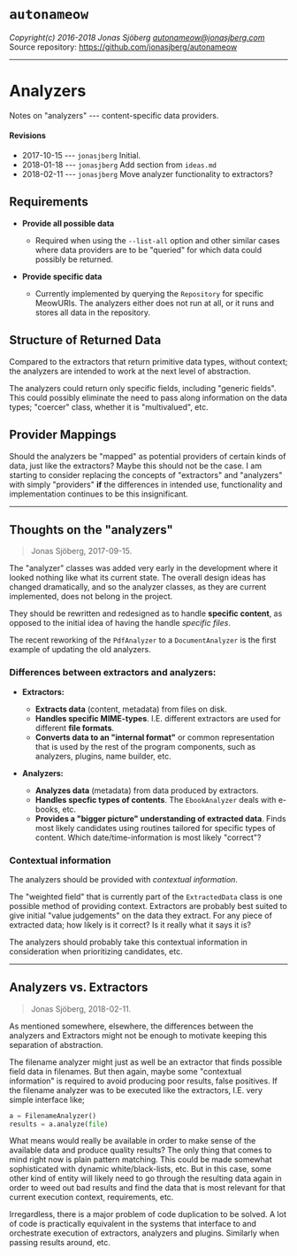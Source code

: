 `autonameow`
============
*Copyright(c) 2016-2018 Jonas Sjöberg <autonameow@jonasjberg.com>*  
Source repository: <https://github.com/jonasjberg/autonameow>

--------------------------------------------------------------------------------

Analyzers
=========
Notes on "analyzers" --- content-specific data providers.

#### Revisions
* 2017-10-15 --- `jonasjberg` Initial.
* 2018-01-18 --- `jonasjberg` Add section from `ideas.md`
* 2018-02-11 --- `jonasjberg` Move analyzer functionality to extractors?


Requirements
------------

* __Provide all possible data__  
    * Required when using the `--list-all` option and other similar cases
      where data providers are to be "queried" for which data could possibly
      be returned.

* __Provide specific data__
    * Currently implemented by querying the `Repository` for specific MeowURIs.
      The analyzers either does not run at all, or it runs and stores all data
      in the repository.


Structure of Returned Data
--------------------------
Compared to the extractors that return primitive data types, without context;
the analyzers are intended to work at the next level of abstraction.

The analyzers could return only specific fields, including "generic fields".
This could possibly eliminate the need to pass along information on the data
types; "coercer" class, whether it is "multivalued", etc.


Provider Mappings
-----------------
Should the analyzers be "mapped" as potential providers of certain kinds of
data, just like the extractors?
Maybe this should not be the case. I am starting to consider replacing the
concepts of "extractors" and "analyzers" with simply "providers" __if__ the
differences in intended use, functionality and implementation continues to be
this insignificant.


--------------------------------------------------------------------------------


Thoughts on the "analyzers"
---------------------------
> Jonas Sjöberg, 2017-09-15.

The "analyzer" classes was added very early in the development where it looked
nothing like what its current state. The overall design ideas has changed
dramatically, and so the analyzer classes, as they are current implemented,
does not belong in the project.

They should be rewritten and redesigned as to handle __specific content__, as
opposed to the initial idea of having the handle *specific files*.

The recent reworking of the `PdfAnalyzer` to a `DocumentAnalyzer` is the first
example of updating the old analyzers.

### Differences between extractors and analyzers:

* __Extractors:__
    * __Extracts data__ (content, metadata) from files on disk.
    * __Handles specific MIME-types__. I.E. different extractors are used for
      different __file formats__.
    * __Converts data to an "internal format"__ or common representation that
      is used by the rest of the program components, such as analyzers,
      plugins, name builder, etc.

* __Analyzers:__
    * __Analyzes data__ (metadata) from data produced by extractors.
    * __Handles specfic types of contents__. The `EbookAnalyzer` deals with
      e-books, etc.
    * __Provides a "bigger picture" understanding of extracted data__.
      Finds most likely candidates using routines tailored for specific types
      of content. Which date/time-information is most likely "correct"?

### Contextual information
The analyzers should be provided with *contextual information*.

The "weighted field" that is currently part of the `ExtractedData` class is one
possible method of providing context.
Extractors are probably best suited to give initial "value judgements" on the
data they extract. For any piece of extracted data; how likely is it correct?
Is it really what it says it is?

The analyzers should probably take this contextual information in consideration
when prioritizing candidates, etc.


--------------------------------------------------------------------------------


Analyzers vs. Extractors
------------------------
> Jonas Sjöberg, 2018-02-11.

As mentioned somewhere, elsewhere, the differences between the analyzers and
Extractors might not be enough to motivate keeping this separation of
abstraction.

The filename analyzer might just as well be an extractor that finds possible
field data in filenames. But then again, maybe some "contextual information" is
required to avoid producing poor results, false positives.  If the filename
analyzer was to be executed like the extractors, I.E. very simple interface
like;

```python
a = FilenameAnalyzer()
results = a.analyze(file)
```

What means would really be available in order to make sense of the available
data and produce quality results? The only thing that comes to mind right now
is plain pattern matching. This could be made somewhat sophisticated with
dynamic white/black-lists, etc. But in this case, some other kind of entity
will likely need to go through the resulting data again in order to weed out
bad results and find the data that is most relevant for that current execution
context, requirements, etc.

Irregardless, there is a major problem of code duplication to be solved.  A lot
of code is practically equivalent in the systems that interface to and
orchestrate execution of extractors, analyzers and plugins. Similarly when
passing results around, etc.
